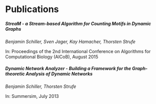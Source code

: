 # Publications

##### StreaM - a Stream-based Algorithm for Counting Motifs in Dynamic Graphs

*Benjamin Schiller, Sven Jager, Kay Hamacher, Thorsten Strufe*

In: Proceedings of the 2nd International Conference on Algorithms for Computational Biology (AlCoB), August 2015


##### Dynamic Network Analyzer - Building a Framework for the Graph-theoretic Analysis of Dynamic Networks 

*Benjamin Schiller, Thorsten Strufe*

In: Summersim, July 2013